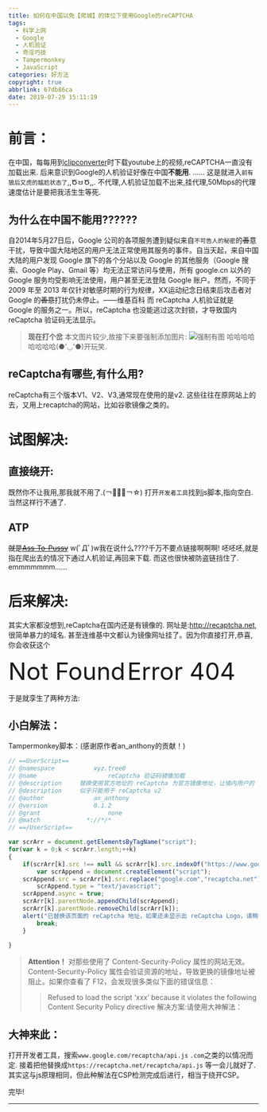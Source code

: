 ```yaml
---
title: 如何在中国以免【爬城】的体位下使用Google的reCAPTCHA
tags:
  - 科学上网
  - Google
  - 人机验证
  - 奇淫巧技
  - Tampermonkey
  - JavaScript
categories: 好方法
copyright: true
abbrlink: 67db86ca
date: 2019-07-29 15:11:19
---
```

# 前言：
在中国，每每用到[clipconverter](https://www.clipconverter.cc)时下载youtube上的视频,reCAPTCHA一直没有加载出来.
后来意识到Google的人机验证好像在中国**不能用**.
......
这是就进入`前有狼后又虎的尴尬状态了`,,ԾㅂԾ,,.
不代理,人机验证加载不出来,挂代理,50Mbps的代理速度估计是要把我活生生等死.
## 为什么在中国不能用??????
自2014年5月27日后，Google 公司的各项服务遭到疑似来自`不可告人的秘密`的~~善~~意干扰，导致中国大陆地区的用户无法正常使用其服务的事件。自当天起，来自中国大陆的用户发现 Google 旗下的各个分站以及 Google 的其他服务（Google 搜索、Google Play、Gmail 等）均无法正常访问与使用，所有 google.cn 以外的 Google 服务均受影响无法使用，用户甚至无法登陆 Google 账户。然而，不同于 2009 年至 2013 年仅针对敏感时期的行为规律，XX运动纪念日结束后攻击者对 Google 的~~善意~~打扰仍未停止。——维基百科
而 reCaptcha 人机验证就是 Google 的服务之一。所以，reCaptcha 也没能逃过这次封锁，才导致国内 reCaptcha 验证码无法显示。

> **现在打个岔**
> 本文图片较少,故接下来要强制添加图片:
> ![强制有图](https://unpkg.zhimg.com/chenyfan-oss@1.0.0/pic/QZYT.png "强制有图")
> 哈哈哈哈哈哈哈哈(●'◡'●)开玩笑.

## reCaptcha有哪些,有什么用?
reCaptcha有三个版本V1、V2、V3,通常现在使用的是v2.
这些往往在原网站上的去，又用上recaptcha的网站，比如谷歌镜像之类的。

# 试图解决:
## 直接绕开:
既然你不让我用,那我就不用了.(￢︿̫̿￢☆)
打开`开发者工具`找到js脚本,指向空白.
当然这样行不通了.
## ATP 
~~就是[Ass-To-Pussy](https://baike.baidu.com/item/atp/10948513?fr=aladdin)~~
w(ﾟДﾟ)w我在说什么????千万不要点链接啊啊啊!
呸呸呸,就是指在爬出去的情况下通过人机验证,再回来下载.
而这也很快被防盗链挡住了.
emmmmmmm......

# 后来解决:
其实大家都没想到,reCaptcha在国内还是有镜像的.
网址是:<http://recaptcha.net>,很简单暴力的域名.
甚至连维基中文都认为镜像网址挂了。因为你直接打开,恭喜,你会收获这个

<font size=92>Not Found</font>
<font size=67>Error 404</font>

于是就孪生了两种方法:
## 小白解法：
Tampermonkey脚本：(感谢原作者an_anthony的贡献！)
```Javascript
// ==UserScript==
// @namespace			xyz.tree0
// @name					reCaptcha 验证码镜像加载
// @description		替换使用官方地址的 reCaptcha 为官方镜像地址，让墙内用户的 reCaptch 能正常显示。
// @description		似乎只能用于 reCaptcha v2
// @author				an_anthony
// @version				0.1.2
// @grant					none
// @match             *://*/*
// ==/UserScript==

var scrArr = document.getElementsByTagName("script");
for(var k = 0;k < scrArr.length;++k)
{
	if(scrArr[k].src !== null && scrArr[k].src.indexOf("https://www.google.com/recaptcha/api.js") != -1){
		var scrAppend = document.createElement("script");
    scrAppend.src = scrArr[k].src.replace("google.com","recaptcha.net");
		scrAppend.type = "text/javascript";
    scrAppend.async = true;
    scrArr[k].parentNode.appendChild(scrAppend); 
    scrArr[k].parentNode.removeChild(scrArr[k]);
    alert("已替换该页面的 reCaptcha 地址，如果还未显示出 reCaptcha Logo，请稍等(约30s)");
		break;
	}
	
}
```

> **Attention！**
> 对那些使用了 Content-Security-Policy 属性的网站无效。Content-Security-Policy 属性会验证资源的地址，导致更换的镜像地址被阻止。如果你查看了 F12，会发现很多类似下面的错误信息：
>> Refused to load the script ‘xxx’ because it violates the following Content Security Policy directive
> 解决方案:请使用大神解法：

## 大神来此：
打开开发者工具，搜索`www.google.com/recaptcha/api.js`
`.com`之类的以情况而定.
接着把他替换成`https://recaptcha.net/recaptcha/api.js`
等一会儿就好了.
其实这与js原理相同，但此种解法在CSP检测完成后进行，相当于绕开CSP。

完毕!

- - -

